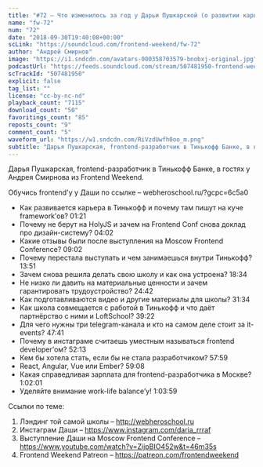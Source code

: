 ```yaml
---
title: "#72 – Что изменилось за год у Дарьи Пушкарской (о развитии карьеры, школе фронтенда и выступлениях)"
name: "fw-72"
num: "72"
date: "2018-09-30T19:40:08+00:00"
scLink: "https://soundcloud.com/frontend-weekend/fw-72"
author: "Андрей Смирнов"
image: "https://i1.sndcdn.com/avatars-000358703579-bnobxj-original.jpg"
podcastUrl: "https://feeds.soundcloud.com/stream/507481950-frontend-weekend-fw-72.m4a"
scTrackId: "507481950"
explicit: false
tag_list: ""
license: "cc-by-nc-nd"
playback_count: "7115"
download_count: "50"
favoritings_count: "85"
reposts_count: "9"
comment_count: "5"
waveform_url: "https://w1.sndcdn.com/RiVzdUwfh0oo_m.png"
subtitle: "Дарья Пушкарская, frontend-разработчик в Тинькофф Банке, в гостях у Андрея Смирнова из Frontend Weekend. "
---
```


Дарья Пушкарская, frontend-разработчик в Тинькофф Банке, в гостях у Андрея Смирнова из Frontend Weekend.

Обучись frontend'у у Даши по ссылке – webheroschool.ru/?gcpc=6c5a0

- Как развивается карьера в Тинькофф и почему там пишут на куче framework’ов? <timecode sec="81">01:21</timecode>
- Почему не берут на HolyJS и зачем на Frontend Conf снова доклад про дизайн-систему? <timecode sec="242">04:02</timecode>
- Какие отзывы были после выступления на Moscow Frontend Conference? <timecode sec="542">09:02</timecode>
- Почему перестала выступать и чем занимаешься внутри Тинькофф? <timecode sec="831">13:51</timecode>
- Зачем снова решила делать свою школу и как она устроена? <timecode sec="1114">18:34</timecode>
- Не низко ли давить на материальные ценности и зачем гарантировать трудоустройство? <timecode sec="1482">24:42</timecode>
- Как подготавливаются видео и другие материалы для школы? <timecode sec="1894">31:34</timecode>
- Как школа совмещается с работой в Тинькофф и что даёт партнёрство с ними и LoftSchool? <timecode sec="2362">39:22</timecode>
- Для чего нужны три telegram-канала и кто на самом деле стоит за it-events? <timecode sec="2861">47:41</timecode>
- Почему в инстаграме считаешь уместным называться frontend developer’ом? <timecode sec="3133">52:13</timecode>
- Кем бы хотела стать, если бы не стала разработчиком? <timecode sec="3479">57:59</timecode>
- React, Angular, Vue или Ember? <timecode sec="3548">59:08</timecode>
- Какая справедливая зарплата для frontend-разработчика в Москве? <timecode sec="3721">1:02:01</timecode>
- Уделяйте внимание work-life balance’у! <timecode sec="3839">1:03:59</timecode>

Ссылки по теме:

1. Лэндинг той самой школы – <http://webheroschool.ru>
2. Инстаграм Даши – <https://www.instagram.com/daria_rrraf>
3. Выступление Даши на Moscow Frontend Conference – <https://www.youtube.com/watch?v=ZijpBIO452w&t=46m35s>
4. Frontend Weekend Patreon – <https://patreon.com/frontendweekend>
